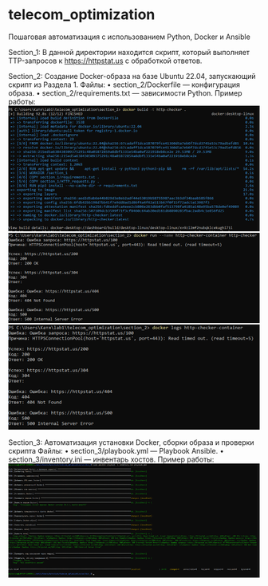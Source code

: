 # telecom_optimization
Пошаговая автоматизация с использованием Python, Docker и Ansible

Section_1: В данной директории находится скрипт, который выполняет TTP-запросов к https://httpstat.us с обработкой ответов.

Section_2: Создание Docker-образа на базе Ubuntu 22.04, запускающий скрипт из Раздела 1.
Файлы:
•	section_2/Dockerfile — конфигурация образа.
•	section_2/requirements.txt — зависимости Python.
Пример работы:
![alt text](image1.png)
![alt text](image2.png)
![alt text](image3.png)

Section_3: Автоматизация установки Docker, сборки образа и проверки скрипта
Файлы:
•	section_3/playbook.yml — Playbook Ansible.
•	section_3/inventory.ini — инвентарь хостов.
Пример работы:
![alt text](image4.png)